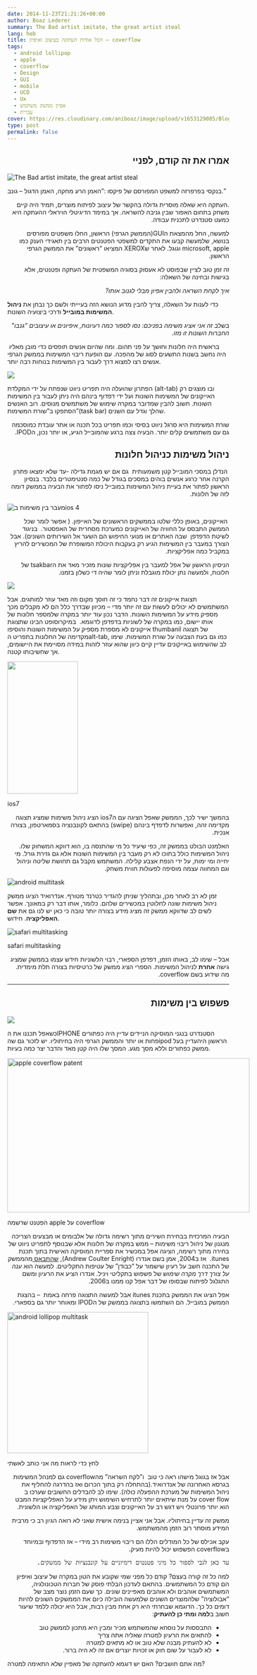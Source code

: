 ```yaml
---
date: 2014-11-23T21:21:26+00:00
author: Boaz Lederer
summary: The Bad artist imitate, the great artist steal
lang: heb
title: הכל אודות העתקה בעיצוב ואיפיון – coverflow
tags:
  - android lollipop
  - apple
  - coverflow
  - Design
  - GUI
  - mobile
  - UCD
  - Ux
  - אפיון ממשק משתמש
  - עברית
cover: https://res.cloudinary.com/aniboaz/image/upload/v1653129085/Blog/picasso-no-banksy.jpg
type: post
permalink: false
---
```

<h2 dir="rtl" style="text-align: right;">
  אמרו את זה קודם, לפניי
</h2>

![The Bad artist imitate, the great artist steal](https://res.cloudinary.com/aniboaz/image/upload/q_auto/Blog/browsing-records-at-origami-vinyl-los-angeles.jpg)

  <p class="wp-caption-text">
    בנקסי בפרפרזה למשפט המפורסם של פיקסו :&#8221;האמן הרע מחקה, האמן הדגול &#8211; גונב.&#8221;
  </p>
</div>

<p dir="rtl" style="text-align: right;">
  .העתקה היא שאלה מוסרית גדולה בהקשר של עיצוב לפיתוח מוצרים, תמיד היה קיים משחק בתחום האפור שבין גניבה להשראה. אך במימד הדיגיטלי הויראלי ההעתקה היא כמעט סטנדרט לתכנית עבודה.
</p>

<p dir="rtl" style="text-align: right;">
  למעשה, החל מהמצאת הGUI(הממשק הגרפי) הראשון, החלו משפטים מפורסים בנושא, שלמעשה קבעו את התקדים למשפטי הפטנטים הרבים בין תאגידי הענק כמו microsoft, apple וגוגל. לאחר שXEROX המציאו &#8220;ראשונים&#8221; את הממשק הגרפי הראשון.
</p>

<p dir="rtl" style="text-align: right;">
  זה זמן טוב לציין שבפוסט לא אעסוק בסוגיה המשפטית של העתקה ופטנטים, אלא בגישות ובחינה של השאלה:
</p>

<address dir="rtl" style="text-align: right;">
  איך לקחת השראה ולהבין אפיון מבלי לגנוב אותו?
</address>


  כדי לענות על השאלה, צריך להבין מדוע הנושא הזה בעיייתי ולשם כך נבחן את <strong>ניהול המשימות במובייל</strong> ודרכי ביצועיה השונות.


<address dir="rtl" style="text-align: right;">
  בשלב זה אני אציג משימה בפניכם: נסו לספור כמה רעיונות, איפיונים או עיצובים &#8220;גנבו&#8221; החברות השונות זו מזו.
</address>


   בראשית היה חלונות וחושך על פני תהום. ומה שהיום אנשים תופסים כדי מובן מאליו היה נחשב בשנות התשעים לסוג של מהפכה. עם הופעת ריבוי המשימות בממשק הגרפי אנשים רצו למצוא דרך לעבור בין המשימות בנוחות רבה יותר.

![](https://res.cloudinary.com/aniboaz/image/upload/v1605297210/Blog/6bf56dc1-316c-464a-849d-8aa79bdfbeb1_14.png)

הפתרון שהועלה היה תפריט ניווט שנפתח על ידי המקלדת (alt-tab) ובו מוצגים רק האייקונים של המשימות השונות ועל ידי דפדוף בינהם היה ניתן לעבור בין המשימות השונות. חשוב להבין שמדובר במקרה שימוש של משתמשים מנוסים. רוב האנשים הסתפקו ב&#8221;שורת המשימות&#8221;(task bar) שהלך וגדל עם השנים.
</p>

<p dir="rtl" style="text-align: right;">
  שורת המשימות היא סרגל ניווט בסיסי וכמו תפריט בכל תכנה או אתר עובדת כמוסכמה גם עם משתמשים קלים יותר. הבעיה צצה ברגע שהמובייל הגיע, או יותר נכון, הIPOD.
</p>

<h2 dir="rtl" style="text-align: right;">
  ניהול משימות כניהול חלונות
</h2>

<p dir="rtl" style="text-align: right;">
   הנדלן במסכי המובייל קטן משמעותית  גם אם יש מגמת גדילה -עד שלא ימצאו פתרון הקרנה אחר כרגע אנשים בוהים במסכים בגודל של כמה סנטימטרים בלבד. בנסיון הראשון לפתור את בעיית ניהול המשימות במובייל ניסו לפתור את הבעיה בממשק דומה לזה של חלונות.
</p>

![מעבר בין משימות בios 4](https://res.cloudinary.com/aniboaz/image/upload/v1605297310/Blog/ios-7-multitasking-100042371-medium.png)

<p dir="rtl" style="text-align: right;">
   האייקונים, באופן כללי שלטו בממשקים הראשונים של האייפון. ( אפשר לומר שכל הממשק התבסס על החוויה של האייקונים כמערכת מסחרית של האפסטור.  בניגוד לשיטת הדפדפן  שבה האתרים או מנועי החיפוש הם השער אל השירותים השונים). אבל הצורך במעבר בין המשימות הגיע רק בעקבות היכולת המשופרת של המכשירים להריץ במקביל כמה אפליקציות.
</p>

<p dir="rtl" style="text-align: right;">
  הניסיון הראשון של אפל למעבר בין אפליקציות שונות מזכיר מאד את הtsakbar של חלונות, ולמעשה נתן יכולת מוגבלת וניתן לומר שהיה די כשלון בזמנו.
</p>

![](https://res.cloudinary.com/aniboaz/image/upload/v1605298001/Blog/IMG_0705.jpg)

תצוגת אייקונים זה דבר נחמד כי זה חוסך מקום וזה מאד עוזר למותגים. אבל המשתמשים לא יכולים לעשות עם זה יותר מדי &#8211; מכיוון שבדרך כלל הם לא מקבלים מכך מספיק מידע על המשימות השונות. הדבר נכון עוד יותר במקרה שלמספר חלונות של אותו יישום, כמו במקרה של לשוניות בדפדפן לדוגמא.  במיקרוסופט הבינו שתצוגת אייקונים לא מספרת מספיק על המשימות השונות והוסיפו thumbanil של תצוגה מקדימה של החלונות בתפריט הalt-tab, כמו גם בעת הצבעה על שורת המשימות. שימו לב שהשימוש באייקונים עדיין קיים כיוון שהוא עוזר לזהות במידה מסויימת את היישומים, אך שחשיבותו קטנה.
</p>

<div id="attachment_285" style="width: 170px" class="wp-caption alignright">
  <a href="http://www.aniboaz.co.il/Blog/wp-content/uploads/2014/11/ios-7-multitasking-100042371-medium.png"><img class="wp-image-285 size-medium" src="http://www.aniboaz.co.il/Blog/wp-content/uploads/2014/11/ios-7-multitasking-100042371-medium-160x300.png" alt="" width="160" height="300" /></a>

  <p class="wp-caption-text">
    ios7
  </p>
</div>

<p dir="rtl" style="text-align: right;">
  בהמשך ישיר לכך, הממשק שאפל הציגה עם הios7 הציג ניהול משימות שמציג תצוגה מקדימה זהה, ואפשרות לדפדף בינהם (swipe) בהתאם לקונבנציה בסמארטפון, בצורה אנכית.
</p>

<p dir="rtl" style="text-align: right;">
  האלמנט הבולט בממשק זה, כפי שיעיד כל מי שהתנסה בו, הוא דווקא המשחוק שלו. ניהול המשימות כולל בתוכו לא רק מעבר בין המשימות השונות אלא גם גזירת גורל. מי יחייה ומי ימות, על ידי הנפת אצבע קלילה. המשתמש מקבל גם תחושת שליטה וניהול וגם המחווה עצמה מוסיפה לפעולות חווית משחק.
</p>

<p dir="rtl" style="text-align: right;">
 

![android multitask](https://res.cloudinary.com/aniboaz/image/upload/v1605298023/Blog/multitasking_andrkitkat.jpg)

זמן לא רב לאחר מכן, ובתהליך שניתן להגדיר כטרנד מטורף. אנדרואיד הציגו ממשק ניהול משימות שונה לחלוטין במכשירים שלהם. כלומר, אותו דבר רק במאונך. אפשר לשים לב שדווקא ממשק זה מציג מידע בצורה יותר טובה כי כאן יש לנו גם את <strong>שם האפליקציה</strong>. חידוש.
</p>

![safari multitasking](https://res.cloudinary.com/aniboaz/image/upload/v1605298005/Blog/ios.jpg)

  <p class="wp-caption-text">
    safari multitasking
  </p>
</div>

<p dir="rtl" style="text-align: right;">
  אבל &#8211; שימו לב, באותו הזמן, דפדפן הספארי, רבוי הלשוניות חידש עצמו בממשק שמציג גישה <strong>אחרת</strong> לניהול המשימות. הספרי הציג ממשק של כרטיסיות בצורה תלת מימדית. מה שידוע בשם coverflow.
</p>



- - -



<h2 dir="rtl" style="text-align: right;">
  פשפוש בין משימות
</h2>

<p dir="rtl" style="text-align: right;">

![](https://res.cloudinary.com/aniboaz/image/upload/v1605298020/Blog/browsing-records-at-origami-vinyl-los-angeles.jpg)


כשאפל תכננו את הIPHONE הסטנדרט בנגני המוסיקה הניידים עדיין היה כפתורים פחות או יותר והממשק הגרפי היה בחיתוליו. יש לזכור גם שהipod הראשון היהעדיין בעל ממשק כפתורים וללא מסך מגע. המסך שלו היה קטן מאד והדבר יצר כמה בעיות.
</p>

<div id="attachment_66" style="width: 560px" class="wp-caption alignleft">
  <img class="wp-image-66 size-full" src="http://www.aniboaz.co.il/Blog/wp-content/uploads/2014/11/diag-apple-social-coverflow-01.jpg" alt="apple coverflow patent" width="550" height="350" srcset="http://www.aniboaz.co.il/Blog/wp-content/uploads/2014/11/diag-apple-social-coverflow-01.jpg 550w, http://www.aniboaz.co.il/Blog/wp-content/uploads/2014/11/diag-apple-social-coverflow-01-420x267.jpg 420w, http://www.aniboaz.co.il/Blog/wp-content/uploads/2014/11/diag-apple-social-coverflow-01-120x76.jpg 120w" sizes="(max-width: 550px) 100vw, 550px" />

  <p class="wp-caption-text">
    הפטנט שרשמה apple על coverflow
  </p>
</div>

<p dir="rtl" style="text-align: right;">
  הבעיה המרכזית בבחירת השירים מתוך רשימה גדולה של אלבומים או מבצעים הצריכה מנגנון של ניהול ריבוי משימות &#8211; ממש במקרה של חלונות אלא שבנוסף לתפריט ניווט של בחירה מתוך רשימה, הציגה אפל במכשיר את ספריית המוסיקה האישית בתוך תכנת itunes.  אז ב2004, אמן בשם אנדרו (Andrew Coulter Enright), <a title="הבלוג פוסט של אנדרו" href="http://web.archive.org/web/20051225123312/thetreehouseandthecave.blogspot.com/2004/12/dissatisfaction-sows-innovation.html">שהתבאס </a>מהממשק של התכנה חשב על רעיון שישמור על &#8220;כבודן&#8221; של עטיפות התקליטים. למעשה הוא <em>ענה על צורך דרך מקרה שימוש</em> של פשפוש בתקליטי ויניל. אנדרו הציע את הרעיון ומשם התגלגל לפיתוח שבסופו של דבר אפל קנו ממנו ב2006.
</p>

<p dir="rtl" style="text-align: right;">
  אפל הציגו את הממשק בתכנת itunes אבל למעשה התצוגה פרחה באמת  &#8211; בהצגת הממשק במובייל. הם השתמשו בתצוגה בממשק של הIPOD ומאוחר יותר גם בספארי.
</p>

<div id="attachment_70" style="width: 330px" class="wp-caption alignright">
  <a href="http://www.aniboaz.co.il/Blog/wp-content/uploads/2014/11/Screenshot_2014-11-21-10-20-59.jpg"><img class="wp-image-70 size-thumbnail" src="http://www.aniboaz.co.il/Blog/wp-content/uploads/2014/11/Screenshot_2014-11-21-10-20-59-320x320.jpg" alt="android lollipop multitask" width="320" height="320" /></a>

  <p class="wp-caption-text">
    לחץ כדי לראות מה אני כותב לאשתי
  </p>
</div>

<p dir="rtl" style="text-align: right;">
  אבל אז בגוגל מישהו ראה כי טוב  ו&#8221;לקח השראה&#8221; מהcoverflow גם למנהל המשימות בגרסא האחרונה של אנדרואיד.(בהתחלה רק בתוך הכרום ואז בהדרגה להחליף את ניהול המשימות של מערכת ההפעלה כולה). שימו לב להבדלים החשובים שערכו ב cover flow על מנת שיתאים יותר לתרחיש השימוש ויתן מידע על האפליקציות המבט הוא יותר פרונטלי ויש דגש רב על האייקונים וצבע המותג של האפליקציה או הלשונית.
</p>

<p dir="rtl" style="text-align: right;">
  ממשק זה עדיין בחיתוליו. אבל אני אציין בנימה אישית שאני לא רואה הגיון רב כי מרבית המידע מוסתר רוב הזמן מהמשתמש.
</p>

<p dir="rtl" style="text-align: right;">
  עקב אכילס של כל המודלים הללו הם ריבוי משימות רב מידי &#8211; אז הדפדוף ובמיוחד בcoverflow הפשפוש יכול להיות מעיק.
</p>

<pre dir="rtl" style="text-align: right;">עד כאן לגבי לספור כל מיני פטנטים דימיוניים על קונבנציות של ממשקים.</pre>

<p dir="rtl" style="text-align: right;">
  למה כל זה קורה בעצם? קודם כל מפני שמי שקובע את הטון במקרה של עיצוב ואיפיון הם קודם כל המשתמשים. בהתאם לעדכון הבלתי פוסק של חברות הטכונולגיה, המשתמשים אוהבים ולא אוהבים מאפיינים שונים. כך שעם הזמן נוצר מצב של &#8220;אבולוציה&#8221; שלהמוצרים השונים שלמעשה הובילה כיום את הממשקים השונים להיות דומים כל כך. הדוגמא שבחרתי היא רק אחת מבין רבות, אבל היא יכולה ללמד שיעור חשוב ב<strong>למה ומתי כן להעתיק</strong>:
</p>

<ul dir="rtl">
  <li style="text-align: right;">
    התבססות על נוסחא שהמשתמש מכיר ומבין היא מתכון לממשק טוב
  </li>
  <li style="text-align: right;">
    להתאים את הרעיון למטרה שאליה אתה צריך
  </li>
  <li style="text-align: right;">
    לא להעתיק מבנה שלא טוב או לא מתאים למטרה
  </li>
  <li style="text-align: right;">
    לא לעבור על שום חוק או זכויות יוצרים אם זה לא היה ברור.
  </li>
</ul>

מה אתם חושבים? האם יש דוגמא להעתקה של מאפיין שלא התאימה למטרה?